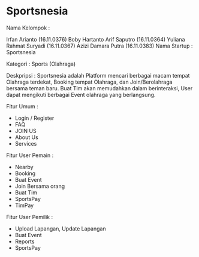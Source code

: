 # Sportsnesia

Nama Kelompok :

Irfan Arianto (16.11.0376)
Boby Hartanto Arif Saputro (16.11.0364)
Yuliana Rahmat Suryadi (16.11.0367)
Azizi Damara Putra (16.11.0383)
Nama Startup : Sportsnesia

Kategori : Sports (Olahraga)

Deskpripsi : Sportsnesia adalah Platform mencari berbagai macam tempat Olahraga terdekat, Booking tempat Olahraga, dan Join/Berolahraga bersama teman baru. Buat Tim akan memudahkan dalam berinteraksi, User dapat mengikuti berbagai Event olahraga yang berlangsung.

Fitur Umum :

- Login / Register
- FAQ
- JOIN US
- About Us
- Services

Fitur User Pemain :
- Nearby
- Booking
- Buat Event
- Join Bersama orang
- Buat Tim
- SportsPay
- TimPay

Fitur User Pemilik :
- Upload Lapangan, Update Lapangan
- Buat Event
- Reports
- SportsPay

